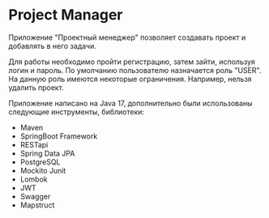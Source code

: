 # Project Manager

Приложение "Проектный менеджер" позволяет создавать проект и добавлять в него задачи.

Для работы необходимо пройти регистрацию, затем зайти, используя логин и пароль. По умолчанию пользователю назначается роль "USER". На данную роль имеются некоторые ограничения. Например, нельзя удалить проект. 

Приложение написано на Java 17, дополнительно были использованы следующие инструменты, библиотеки:
* Maven
* SpringBoot Framework 
* RESTapi
* Spring Data JPA
* PostgreSQL
* Mockito Junit
* Lombok 
* JWT
* Swagger
* Mapstruct
